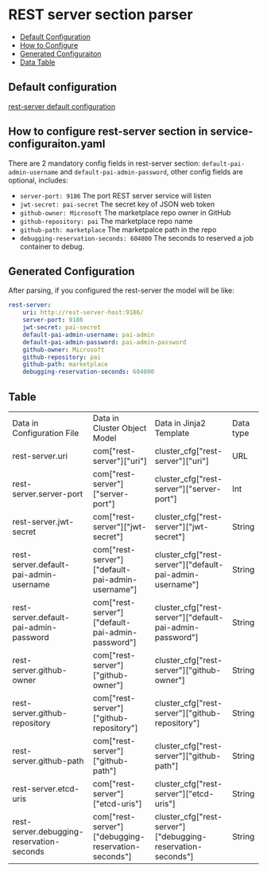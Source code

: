# REST server section parser

- [Default Configuration](#D_Config)
- [How to Configure](#HT_Config)
- [Generated Configuraiton](#G_Config)
- [Data Table](#T_config)

## Default configuration <a name="D_Config"></a>

[rest-server default configuration](rest-server.yaml)

## How to configure rest-server section in service-configuraiton.yaml <a name="HT_Config"></a>

There are 2 mandatory config fields in rest-server section: `default-pai-admin-username` and `default-pai-admin-password`,
other config fields are optional, includes:

- `server-port: 9186` The port REST server service will listen
- `jwt-secret: pai-secret` The secret key of JSON web token
- `github-owner: Microsoft` The marketplace repo owner in GitHub
- `github-repository: pai` The marketplace repo name
- `github-path: marketplace` The marketpalce path in the repo
- `debugging-reservation-seconds: 604800` The seconds to reserved a job container to debug.

## Generated Configuration <a name="G_Config"></a>

After parsing, if you configured the rest-server the model will be like:

```yaml
rest-server:
    uri: http://rest-server-host:9186/
    server-port: 9186
    jwt-secret: pai-secret
    default-pai-admin-username: pai-admin
    default-pai-admin-password: pai-admin-password
    github-owner: Microsoft
    github-repository: pai
    github-path: marketplace
    debugging-reservation-seconds: 604800
```

## Table <a name="T_Config"></a>

<table>
<tr>
    <td>Data in Configuration File</td>
    <td>Data in Cluster Object Model</td>
    <td>Data in Jinja2 Template</td>
    <td>Data type</td>
</tr>
<tr>
    <td>rest-server.uri</td>
    <td>com["rest-server"]["uri"]</td>
    <td>cluster_cfg["rest-server"]["uri"]</td>
    <td>URL</td>
</tr>
<tr>
    <td>rest-server.server-port</td>
    <td>com["rest-server"]["server-port"]</td>
    <td>cluster_cfg["rest-server"]["server-port"]</td>
    <td>Int</td>
</tr>
<tr>
    <td>rest-server.jwt-secret</td>
    <td>com["rest-server"]["jwt-secret"]</td>
    <td>cluster_cfg["rest-server"]["jwt-secret"]</td>
    <td>String</td>
</tr>
<tr>
    <td>rest-server.default-pai-admin-username</td>
    <td>com["rest-server"]["default-pai-admin-username"]</td>
    <td>cluster_cfg["rest-server"]["default-pai-admin-username"]</td>
    <td>String</td>
</tr>
<tr>
    <td>rest-server.default-pai-admin-password</td>
    <td>com["rest-server"]["default-pai-admin-password"]</td>
    <td>cluster_cfg["rest-server"]["default-pai-admin-password"]</td>
    <td>String</td>
</tr>
<tr>
    <td>rest-server.github-owner</td>
    <td>com["rest-server"]["github-owner"]</td>
    <td>cluster_cfg["rest-server"]["github-owner"]</td>
    <td>String</td>
</tr>
<tr>
    <td>rest-server.github-repository</td>
    <td>com["rest-server"]["github-repository"]</td>
    <td>cluster_cfg["rest-server"]["github-repository"]</td>
    <td>String</td>
</tr>
<tr>
    <td>rest-server.github-path</td>
    <td>com["rest-server"]["github-path"]</td>
    <td>cluster_cfg["rest-server"]["github-path"]</td>
    <td>String</td>
</tr>
<tr>
    <td>rest-server.etcd-uris</td>
    <td>com["rest-server"]["etcd-uris"]</td>
    <td>cluster_cfg["rest-server"]["etcd-uris"]</td>
    <td>String</td>
</tr>
<tr>
    <td>rest-server.debugging-reservation-seconds</td>
    <td>com["rest-server"]["debugging-reservation-seconds"]</td>
    <td>cluster_cfg["rest-server"]["debugging-reservation-seconds"]</td>
    <td>String</td>
</tr>
</table>
